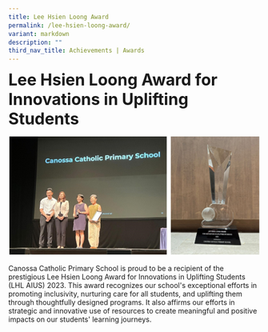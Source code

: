 ```yaml
---
title: Lee Hsien Loong Award
permalink: /lee-hsien-loong-award/
variant: markdown
description: ""
third_nav_title: Achievements | Awards
---
```

<b><font size="6">Lee Hsien Loong Award for Innovations in Uplifting Students </font></b>

![](/images/Our%20School/Lee%20Hsien%20Long%20Award/Lee_Hsien_Loong_Award_3.jpg)

Canossa Catholic Primary School is proud to be a recipient of the prestigious Lee Hsien Loong Award for Innovations in Uplifting Students (LHL AIUS) 2023. This award recognizes our school's exceptional efforts in promoting inclusivity, nurturing care for all students, and uplifting them through thoughtfully designed programs. It also affirms our efforts in strategic and innovative use of resources to create meaningful and positive impacts on our students' learning journeys.



